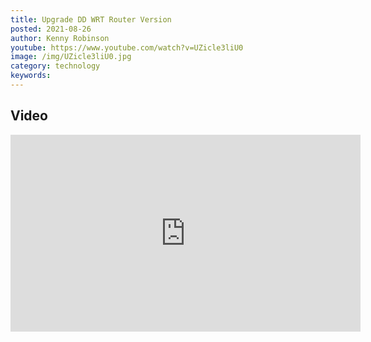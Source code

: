 ```yaml
---
title: Upgrade DD WRT Router Version
posted: 2021-08-26
author: Kenny Robinson
youtube: https://www.youtube.com/watch?v=UZicle3liU0
image: /img/UZicle3liU0.jpg
category: technology
keywords: 
---
```


## Video

<iframe width="560" height="315" src="https://www.youtube.com/embed/UZicle3liU0" frameborder="0" allow="autoplay; encrypted-media" allowfullscreen class="youtube"></iframe>


